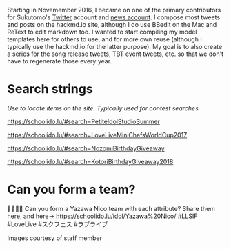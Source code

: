 Starting in Novemember 2016, I became on one of the primary contributors for Sukutomo's [Twitter](https://twitter.com/schoolidolu) account and [news account](https://schoolido.lu/activities/5464949/). I compose most tweets and posts on the hackmd.io site, although I do use BBedit on the Mac and ReText to edit markdown too. I wanted to start compiling my model templates here for others to use, and for more own reuse (although I typically use the hackmd.io for the latter purpose). My goal is to also create a series for the song release tweets, TBT event tweets, etc. so that we don't have to regenerate those every year.

# Search strings

*Use to locate items on the site. Typically used for contest searches.*

https://schoolido.lu/#search=PetiteIdolStudioSummer

https://schoolido.lu/#search=LoveLiveMiniChefsWorldCup2017

https://schoolido.lu/#search=NozomiBirthdayGiveaway

https://schoolido.lu/#search=KotoriBirthdayGiveaway2018


# Can you form a team?

🎂🎁🎈🍰 Can you form a Yazawa Nico team with each attribute? Share them here, and here→ https://schoolido.lu/idol/Yazawa%20Nico/ #LLSIF #LoveLive #スクフェス #ラブライブ

Images courtesy of staff member 
